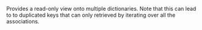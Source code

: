 Provides a read-only view onto multiple dictionaries. Note that this can lead to to duplicated keys that can only retrieved by iterating over all the associations.